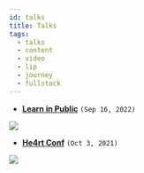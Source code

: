 ```yaml
---
id: talks
title: Talks
tags:
  - talks
  - content
  - video
  - lip
  - journey
  - fullstack
---
```


- [**Learn in Public**](https://speakerdeck.com/beatrizoliveiira/learn-in-public) `(Sep 16, 2022)`
<a href="https://speakerdeck.com/beatrizoliveiira/learn-in-public">
 <img src="https://raw.githubusercontent.com/biantris/braintris/main/static/img/lip-cover.png"/>
 </a>

- [**He4rt Conf**](https://biantris.github.io/talk-he4rt-conf/#0) `(Oct 3, 2021)`
 <a href="https://biantris.github.io/talk-he4rt-conf/#0">
 <img src="https://raw.githubusercontent.com/biantris/talk-he4rt-conf/main/src/img/main.png"/>
 </a>